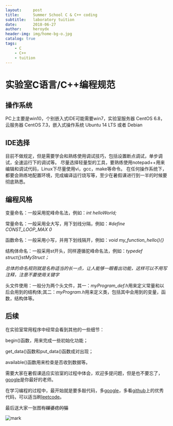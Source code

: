 ```yaml
---
layout:     post
title:      Summer School C & C++ coding
subtitle:   laboratory tuition
date:       2018-06-27
author:     heroydx
header-img: img/home-bg-o.jpg
catalog: true
tags:
    - C
    - C++
    - tuition
---
```

# 实验室C语言/C++编程规范 

## 操作系统

PC上主要是win10，个别嵌入式IDE可能需要win7，实验室服务器 CentOS 6.8，云服务器 CentOS 7.3，嵌入式操作系统 Ubuntu 14 LTS 或者 Debian

## IDE选择

目前不做规定，但是需要学会和熟练使用调试技巧，包括设置断点调试，单步调试，全速运行下的调试等。
尽量选择轻量型的工具，要熟练使用notepad++用来编辑和调试代码，Linux下尽量使用vi，gcc，make等命令。
在任何操作系统下，都要会熟练地配置环境，完成编译运行烧写等，至少在暑假课进行到一半的时候要彻底熟悉。

## 编程风格

变量命名：一般采用驼峰命名法，例如：*int helloWorld;*

常量命名：一般采用全大写，用下划线分隔，例如：*#define CONST\_LOOP\_MAX 0*

函数命名：一般采用小写，并用下划线隔开，例如：*void my\_function\_hello(){}*

结构体命名：一般采用st开头，同样遵循驼峰命名法，例如：*typedef struct{}stMyStruct；*

*总体的命名规则就是名称适当的长一点，让人能够一眼看出功能，这样可以不用写注释，注意不要使用关键字*

头文件使用：一般分为两个头文件，其一：*myProgram\_def.h*用来定义常量和以后会用到的结构体;其二：*myProgram.h*用来定义类，包括其中会用到的变量，函数，结构体等。

## 后续

在实验室常用程序中经常会看到其他的一些细节：

begin()函数，用来完成一些初始化功能；

get_data()函数和put_data()函数成对出现；

available()函数用来检查是否收到数据等。

需要大家在暑假课适应实验室的过程中体会，欢迎多提问题，但是也不要忘了，[google](https://www.google.ca/)是你最好的老师。

在学习编程的过程中，最开始就是要多敲代码，多[google](https://www.google.ca/)，多看[github](https://github.com/)上的优秀代码，可以适当刷[leetcode](https://leetcode.com/)。

最后送大家一张图~~有媒婆痣的猫~~

![mark](http://p3vekuvea.bkt.clouddn.com/blog/180627/ka56jc0F9l.jpg?imageslim)